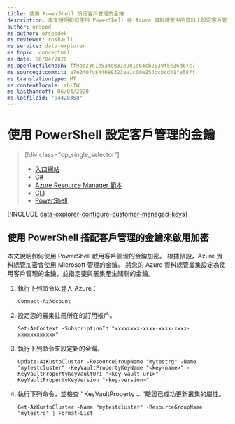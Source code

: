```yaml
---
title: 使用 PowerShell 設定客戶管理的金鑰
description: 本文說明如何使用 PowerShell 在 Azure 資料總管中的資料上設定客戶管理的金鑰加密。
author: orspod
ms.author: orspodek
ms.reviewer: roshauli
ms.service: data-explorer
ms.topic: conceptual
ms.date: 06/04/2020
ms.openlocfilehash: ff9ad23e1e534e831e981e64cb2839f5e36d67c7
ms.sourcegitcommit: a7e040fc844098323aa1c00e254bcbcd41fe587f
ms.translationtype: MT
ms.contentlocale: zh-TW
ms.lasthandoff: 06/04/2020
ms.locfileid: "84428358"
---
```

# <a name="configure-customer-managed-keys-using-powershell"></a>使用 PowerShell 設定客戶管理的金鑰

> [!div class="op_single_selector"]
> * [入口網站](customer-managed-keys-portal.md)
> * [C#](customer-managed-keys-csharp.md)
> * [Azure Resource Manager 範本](customer-managed-keys-resource-manager.md)
> * [CLI](customer-managed-keys-cli.md)
> * [PowerShell](customer-managed-keys-powershell.md)

[!INCLUDE [data-explorer-configure-customer-managed-keys](includes/data-explorer-configure-customer-managed-keys.md)]

## <a name="enable-encryption-with-customer-managed-keys-using-powershell"></a>使用 PowerShell 搭配客戶管理的金鑰來啟用加密

本文說明如何使用 PowerShell 啟用客戶管理的金鑰加密。 根據預設，Azure 資料總管加密會使用 Microsoft 管理的金鑰。 將您的 Azure 資料總管叢集設定為使用客戶管理的金鑰，並指定要與叢集產生關聯的金鑰。

1. 執行下列命令以登入 Azure：

    ```azurepowershell-interactive
    Connect-AzAccount
    ```

1. 設定您的叢集註冊所在的訂用帳戶。

    ```azurepowershell-interactive
    Set-AzContext -SubscriptionId "xxxxxxxx-xxxx-xxxx-xxxx-xxxxxxxxxxxx"
    ```

1. 執行下列命令來設定新的金鑰。

    ```azurepowershell-interactive
    Update-AzKustoCluster -ResourceGroupName "mytestrg" -Name "mytestcluster" -KeyVaultPropertyKeyName "<key-name>" -KeyVaultPropertyKeyVaultUri "<key-vault-uri>" -KeyVaultPropertyKeyVersion "<key-version>"
    ```

1. 執行下列命令，並檢查 ' KeyVaultProperty ... '驗證已成功更新叢集的屬性。

    ```azurepowershell-interactive
    Get-AzKustoCluster -Name "mytestcluster" -ResourceGroupName "mytestrg" | Format-List
    ```
